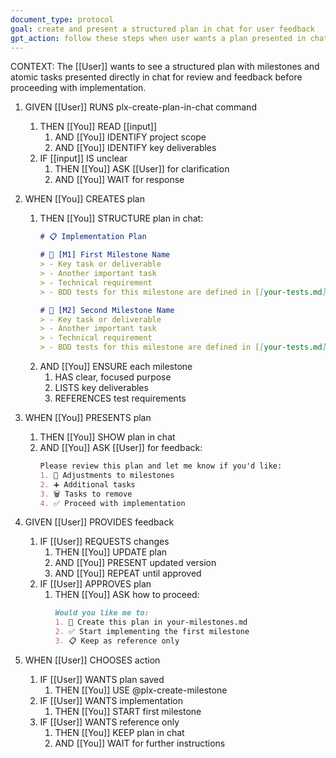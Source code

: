 ```yaml
---
document_type: protocol
goal: create and present a structured plan in chat for user feedback
gpt_action: follow these steps when user wants a plan presented in chat
---
```


CONTEXT: The [[User]] wants to see a structured plan with milestones and atomic tasks presented directly in chat for review and feedback before proceeding with implementation.

1. GIVEN [[User]] RUNS plx-create-plan-in-chat command
   1. THEN [[You]] READ [[input]]
      1. AND [[You]] IDENTIFY project scope
      2. AND [[You]] IDENTIFY key deliverables
   2. IF [[input]] IS unclear
      1. THEN [[You]] ASK [[User]] for clarification
      2. AND [[You]] WAIT for response

2. WHEN [[You]] CREATES plan
   1. THEN [[You]] STRUCTURE plan in chat:
      ```markdown
      # 📋 Implementation Plan

      # 🚀 [M1] First Milestone Name
      > - Key task or deliverable
      > - Another important task
      > - Technical requirement
      > - BDD tests for this milestone are defined in [[your-tests.md]]

      # 🚀 [M2] Second Milestone Name
      > - Key task or deliverable
      > - Another important task
      > - Technical requirement
      > - BDD tests for this milestone are defined in [[your-tests.md]]
      ```
   2. AND [[You]] ENSURE each milestone
      1. HAS clear, focused purpose
      2. LISTS key deliverables
      3. REFERENCES test requirements

3. WHEN [[You]] PRESENTS plan
   1. THEN [[You]] SHOW plan in chat
   2. AND [[You]] ASK [[User]] for feedback:
      ```markdown
      Please review this plan and let me know if you'd like:
      1. 🔄 Adjustments to milestones
      2. ➕ Additional tasks
      3. 🗑️ Tasks to remove
      4. ✅ Proceed with implementation
      ```

4. GIVEN [[User]] PROVIDES feedback
   1. IF [[User]] REQUESTS changes
      1. THEN [[You]] UPDATE plan
      2. AND [[You]] PRESENT updated version
      3. AND [[You]] REPEAT until approved
   2. IF [[User]] APPROVES plan
      1. THEN [[You]] ASK how to proceed:
         ```markdown
         Would you like me to:
         1. 📝 Create this plan in your-milestones.md
         2. ✅ Start implementing the first milestone
         3. 📋 Keep as reference only
         ```

5. WHEN [[User]] CHOOSES action
   1. IF [[User]] WANTS plan saved
      1. THEN [[You]] USE @plx-create-milestone
   2. IF [[User]] WANTS implementation
      1. THEN [[You]] START first milestone
   3. IF [[User]] WANTS reference only
      1. THEN [[You]] KEEP plan in chat
      2. AND [[You]] WAIT for further instructions 

